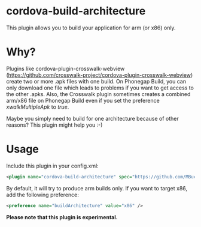 # cordova-build-architecture
This plugin allows you to build your application for arm (or x86) only.
# Why?
Plugins like cordova-plugin-crosswalk-webview (https://github.com/crosswalk-project/cordova-plugin-crosswalk-webview) create two or more .apk files with one build. On Phonegap Build, you can only download one file which leads to problems if you want to get access to the other .apks.
Also, the Crosswalk plugin sometimes creates a combined arm/x86 file on Phonegap Build even if you set the preference *xwalkMultipleApk* to *true*.

Maybe you simply need to build for one architecture because of other reasons? This plugin might help you :-)

# Usage
Include this plugin in your config.xml:
``` xml
<plugin name="cordova-build-architecture" spec="https://github.com/MBuchalik/cordova-build-architecture.git#v1.0.2" source="git" />
```

By default, it will try to produce arm builds only. If you want to target x86, add the following preference:
``` xml
<preference name="buildArchitecture" value="x86" />
```

**Please note that this plugin is experimental.**
